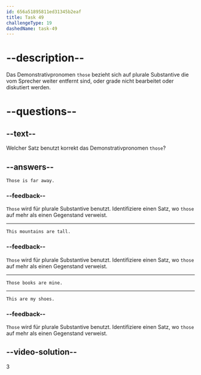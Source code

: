 ```yaml
---
id: 656a51895811ed31345b2eaf
title: Task 49
challengeType: 19
dashedName: task-49
---
```


# --description--

Das Demonstrativpronomen `those` bezieht sich auf plurale Substantive die vom Sprecher weiter entfernt sind, oder grade nicht bearbeitet oder diskutiert werden.

# --questions--

## --text--

Welcher Satz benutzt korrekt das Demonstrativpronomen `those`?

## --answers--

`Those is far away.`

### --feedback--

`Those` wird für plurale Substantive benutzt. Identifiziere einen Satz, wo `those` auf mehr als einen Gegenstand verweist.

---

`This mountains are tall.`

### --feedback--

`Those` wird für plurale Substantive benutzt. Identifiziere einen Satz, wo `those` auf mehr als einen Gegenstand verweist.

---

`Those books are mine.`

---

`This are my shoes.`

### --feedback--

`Those` wird für plurale Substantive benutzt. Identifiziere einen Satz, wo `those` auf mehr als einen Gegenstand verweist.

## --video-solution--

3
